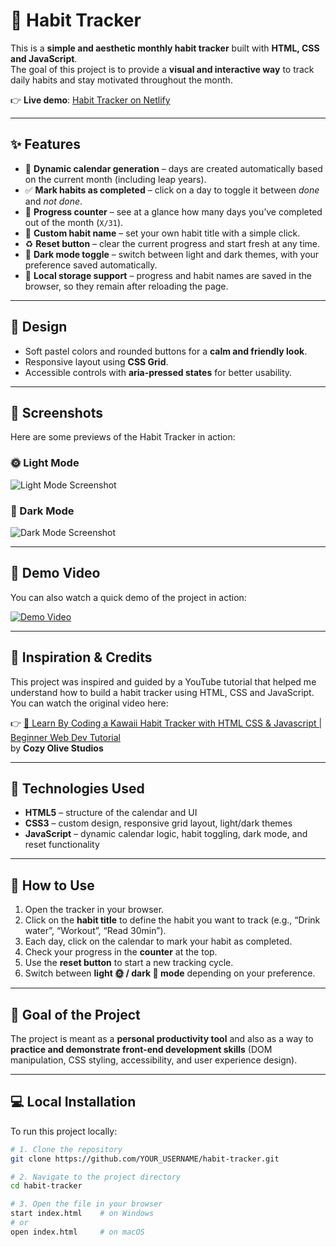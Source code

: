 # 🌸 Habit Tracker

This is a **simple and aesthetic monthly habit tracker** built with **HTML, CSS and JavaScript**.  
The goal of this project is to provide a **visual and interactive way** to track daily habits and stay motivated throughout the month.  

👉 **Live demo**: [Habit Tracker on Netlify](https://trackerhabits.netlify.app/)  

---

## ✨ Features

- 📅 **Dynamic calendar generation** – days are created automatically based on the current month (including leap years).  
- ✅ **Mark habits as completed** – click on a day to toggle it between *done* and *not done*.  
- 🔢 **Progress counter** – see at a glance how many days you’ve completed out of the month (`X/31`).  
- 🌸 **Custom habit name** – set your own habit title with a simple click.  
- ♻️ **Reset button** – clear the current progress and start fresh at any time.  
- 🌙 **Dark mode toggle** – switch between light and dark themes, with your preference saved automatically.  
- 💾 **Local storage support** – progress and habit names are saved in the browser, so they remain after reloading the page.  

---

## 🎨 Design

- Soft pastel colors and rounded buttons for a **calm and friendly look**.  
- Responsive layout using **CSS Grid**.  
- Accessible controls with **aria-pressed states** for better usability.  

---

## 📸 Screenshots

Here are some previews of the Habit Tracker in action:  

### 🌞 Light Mode
![Light Mode Screenshot](<img width="701" height="794" alt="Capture d'écran 2025-08-31 211451" src="https://github.com/user-attachments/assets/11c716d4-e388-4fda-b785-bcd19df520a6" />)

### 🌙 Dark Mode
![Dark Mode Screenshot](<img width="744" height="805" alt="Capture d'écran 2025-08-31 211523" src="https://github.com/user-attachments/assets/57c16d31-fa31-45cc-9d56-5e8c1b9c6d47" />) 

---

## 🎥 Demo Video

You can also watch a quick demo of the project in action:  

[![Demo Video](<img width="701" height="794" alt="Capture d'écran 2025-08-31 211451" src="https://github.com/user-attachments/assets/11c716d4-e388-4fda-b785-bcd19df520a6" />)](file:///C:/Users/Sanaa/Downloads/Enregistrement%202025-08-31%20212031.mp4)

---

## 🙌 Inspiration & Credits

This project was inspired and guided by a YouTube tutorial that helped me understand how to build a habit tracker using HTML, CSS and JavaScript.  
You can watch the original video here:  

👉 [🌸 Learn By Coding a Kawaii Habit Tracker with HTML CSS & Javascript | Beginner Web Dev Tutorial](https://youtu.be/-OcVVgDLI3U?si=qDzZFLLVFwqXOTSJ)  
by **Cozy Olive Studios**  

---

## 🚀 Technologies Used

- **HTML5** – structure of the calendar and UI  
- **CSS3** – custom design, responsive grid layout, light/dark themes  
- **JavaScript** – dynamic calendar logic, habit toggling, dark mode, and reset functionality  

---

## 📖 How to Use

1. Open the tracker in your browser.  
2. Click on the **habit title** to define the habit you want to track (e.g., “Drink water”, “Workout”, “Read 30min”).  
3. Each day, click on the calendar to mark your habit as completed.  
4. Check your progress in the **counter** at the top.  
5. Use the **reset button** to start a new tracking cycle.  
6. Switch between **light 🌞 / dark 🌙 mode** depending on your preference.  

---

## 🎯 Goal of the Project

The project is meant as a **personal productivity tool** and also as a way to **practice and demonstrate front-end development skills** (DOM manipulation, CSS styling, accessibility, and user experience design).  

---

## 💻 Local Installation

To run this project locally:  

```bash
# 1. Clone the repository
git clone https://github.com/YOUR_USERNAME/habit-tracker.git

# 2. Navigate to the project directory
cd habit-tracker

# 3. Open the file in your browser
start index.html    # on Windows
# or
open index.html     # on macOS
